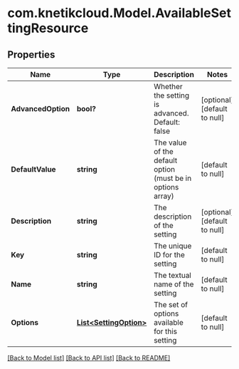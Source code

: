 # com.knetikcloud.Model.AvailableSettingResource
## Properties

Name | Type | Description | Notes
------------ | ------------- | ------------- | -------------
**AdvancedOption** | **bool?** | Whether the setting is advanced. Default: false | [optional] [default to null]
**DefaultValue** | **string** | The value of the default option (must be in options array) | [default to null]
**Description** | **string** | The description of the setting | [optional] [default to null]
**Key** | **string** | The unique ID for the setting | [default to null]
**Name** | **string** | The textual name of the setting | [default to null]
**Options** | [**List&lt;SettingOption&gt;**](SettingOption.md) | The set of options available for this setting | [default to null]

[[Back to Model list]](../README.md#documentation-for-models) [[Back to API list]](../README.md#documentation-for-api-endpoints) [[Back to README]](../README.md)


